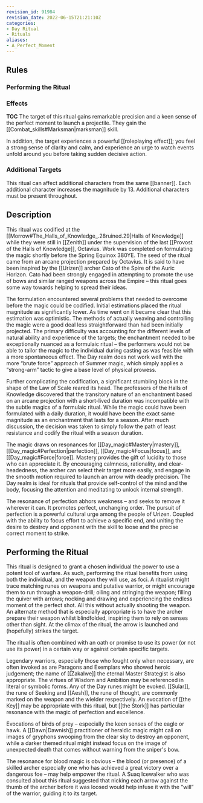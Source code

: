 ```yaml
---
revision_id: 91984
revision_date: 2022-06-15T21:21:10Z
categories:
- Day Ritual
- Rituals
aliases:
- A_Perfect_Moment
---
```



## Rules


### Performing the Ritual
 


### Effects
__TOC__
The target of this ritual gains remarkable precision and a keen sense of the perfect moment to launch a projectile. They gain the [[Combat_skills#Marksman|marksman]] skill.

In addition, the target experiences a powerful [[roleplaying effect]]; you feel a strong sense of clarity and calm, and experience an urge to watch events unfold around you before taking sudden decisive action. 



### Additional Targets
This ritual can affect additional characters from the same [[banner]]. Each additional character increases the magnitude by 13. Additional characters must be present throughout.
## Description
This ritual was codified at the [[Morrow#The_Halls_of_Knowledge_.28ruined.29|Halls of Knowledge]] while they were still in [[Zenith]] under the supervision of the last [[Provost of the Halls of Knowledge]], Octavius. Work was completed on formulating the magic shortly before the Spring Equinox 380YE. The seed of the ritual came from an arcane projection prepared by Octavius. It is said to have been inspired by the [[Urizen]] archer Cato of the Spire of the Auric Horizon. Cato had been strongly engaged in attempting to promote the use of bows and similar ranged weapons across the Empire – this ritual goes some way towards helping to spread their ideas.
 
The formulation encountered several problems that needed to overcome before the magic could be codified. Initial estimations placed the ritual magnitude as significantly lower. As time went on it became clear that this estimation was optimistic. The methods of actually weaving and controlling the magic were a good deal less straightforward than had been initially projected. The primary difficulty was accounting for the different levels of natural ability and experience of the targets; the enchantment needed to be exceptionally nuanced as a formulaic ritual – the performers would not be able to tailor the magic to the individual during casting as was feasible with a more spontaneous effect. The Day realm does not work well with the more “brute force” approach of Summer magic, which simply applies a “strong-arm” tactic to give a base level of physical prowess.

Further complicating the codification, a significant stumbling block in the shape of the Law of Scale reared its head. The professors of the Halls of Knowledge discovered that the transitory nature of an enchantment based on an arcane projection with a short-lived duration was incompatible with the subtle magics of a formulaic ritual. While the magic could have been formulated with a daily duration, it would have been the exact same magnitude as an enchantment that lasts for a season. After much discussion, the decision was taken to simply follow the path of least resistance and codify the ritual with a season duration.

The magic draws on resonances for [[Day_magic#Mastery|mastery]], [[Day_magic#Perfection|perfection]], [[Day_magic#Focus|focus]], and [[Day_magic#Force|force]]. Mastery provides the gift of lucidity to those who can appreciate it. By encouraging calmness, rationality, and clear-headedness, the archer can select their target more easily, and engage in the smooth motion required to launch an arrow with deadly precision. The Day realm is ideal for rituals that provide self-control of the mind and the body, focusing the attention and meditating to unlock internal strength.

The resonance of perfection abhors weakness – and seeks to remove it wherever it can. It promotes perfect, unchanging order. The pursuit of perfection is a powerful cultural urge among the people of Urizen. Coupled with the ability to focus effort to achieve a specific end, and uniting the desire to destroy and opponent with the skill to loose and the precise correct moment to strike.

## Performing the Ritual
This ritual is designed to grant a chosen individual the power to use a potent tool of warfare. As such, performing the ritual benefits from using both the individual, and the weapon they will use, as foci. A ritualist might trace matching runes on weapons and putative warrior, or might encourage them to run through a weapon-drill; oiling and stringing the weapon; filling the quiver with arrows; nocking and drawing and experiencing the endless moment of the perfect shot. All this without actually shooting the weapon. An alternate method that is especially appropriate is to have the archer prepare their weapon whilst blindfolded, inspiring them to rely on senses other than sight. At the climax of the ritual, the arrow is launched and (hopefully) strikes the target. 

The ritual is often combined with an oath or promise to use its power (or not use its power) in a certain way or against certain specific targets.

Legendary warriors, especially those who fought only when necessary, are often invoked as are Paragons and Exemplars who showed heroic judgement; the name of [[Zakalwe]] the eternal Master Strategist is also appropriate. The virtues of Wisdom and Ambition may be referenced in literal or symbolic forms. Any of the Day runes might be evoked. [[Sular]], the rune of Seeking and [[Aesh]], the rune of thought, are commonly marked on the weapon and the wielder respectively. An evocation of [[the Key]] may be appropriate with this ritual, but [[the Stork]] has particular resonance with the magic of perfection and excellence.

Evocations of birds of prey – especially the keen senses of the eagle or hawk. A [[Dawn|Dawnish]] practitioner of heraldic magic might call on images of gryphons swooping from the clear sky to destroy an opponent, while a darker themed ritual might instead focus on the image of unexpected death that comes without warning from the sniper's bow.

The resonance for blood magic is obvious – the blood (or presence) of a skilled archer especially one who has achieved a great victory over a dangerous foe – may help empower the ritual. A Suaq Icewalker who was consulted about this ritual suggested that nicking each arrow against the thumb of the archer before it was loosed would help infuse it with the “will” of the warrior, guiding it to its target.

